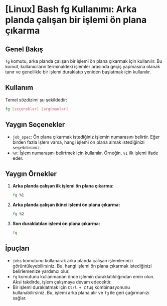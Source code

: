 # [Linux] Bash fg Kullanımı: Arka planda çalışan bir işlemi ön plana çıkarma

## Genel Bakış
`fg` komutu, arka planda çalışan bir işlemi ön plana çıkarmak için kullanılır. Bu komut, kullanıcıların terminaldeki işlemler arasında geçiş yapmasına olanak tanır ve genellikle bir işlemi duraklatıp yeniden başlatmak için kullanılır.

## Kullanım
Temel sözdizimi şu şekildedir:

```bash
fg [seçenekler] [argümanlar]
```

## Yaygın Seçenekler
- `job_spec`: Ön plana çıkarmak istediğiniz işlemin numarasını belirtir. Eğer birden fazla işlem varsa, hangi işlemi ön plana almak istediğinizi seçebilirsiniz.
- `%n`: İşlem numarasını belirtmek için kullanılır. Örneğin, `%1` ilk işlemi ifade eder.

## Yaygın Örnekler
1. **Arka planda çalışan ilk işlemi ön plana çıkarma:**
   ```bash
   fg %1
   ```

2. **Arka planda çalışan ikinci işlemi ön plana çıkarma:**
   ```bash
   fg %2
   ```

3. **Son duraklatılan işlemi ön plana çıkarma:**
   ```bash
   fg
   ```

## İpuçları
- `jobs` komutunu kullanarak arka planda çalışan işlemlerinizi görüntüleyebilirsiniz. Bu, hangi işlemi ön plana çıkarmak istediğinizi belirlemenize yardımcı olur.
- `fg` komutunu kullanmadan önce işlemin duraklatıldığından emin olun. Aksi takdirde, işlem çalışmaya devam edecektir.
- Bir işlemi duraklatmak için `Ctrl + Z` tuş kombinasyonunu kullanabilirsiniz. Bu, işlemi arka plana alır ve `fg` ile geri çağırmanızı sağlar.